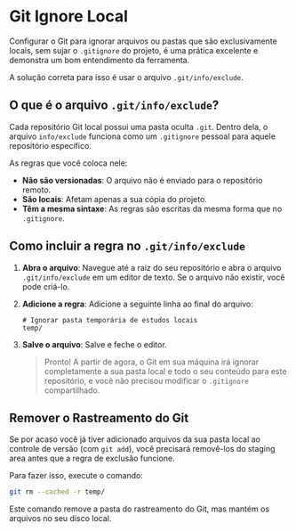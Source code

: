 # Git Ignore Local

Configurar o Git para ignorar arquivos ou pastas que são exclusivamente locais, sem sujar o `.gitignore` do projeto, é uma prática excelente e demonstra um bom entendimento da ferramenta.

A solução correta para isso é usar o arquivo `.git/info/exclude`.

## O que é o arquivo `.git/info/exclude`?

Cada repositório Git local possui uma pasta oculta `.git`. Dentro dela, o arquivo `info/exclude` funciona como um `.gitignore` pessoal para aquele repositório específico.

As regras que você coloca nele:

- **Não são versionadas**: O arquivo não é enviado para o repositório remoto.
- **São locais**: Afetam apenas a sua cópia do projeto.
- **Têm a mesma sintaxe**: As regras são escritas da mesma forma que no `.gitignore`.

## Como incluir a regra no `.git/info/exclude`

1. **Abra o arquivo**: Navegue até a raiz do seu repositório e abra o arquivo `.git/info/exclude` em um editor de texto. Se o arquivo não existir, você pode criá-lo.

2. **Adicione a regra**: Adicione a seguinte linha ao final do arquivo:

    ```plaintext
    # Ignorar pasta temporária de estudos locais
    temp/
    ```

3. **Salve o arquivo**: Salve e feche o editor.

    > Pronto! A partir de agora, o Git em sua máquina irá ignorar completamente a sua pasta local e todo o seu conteúdo para este repositório, e você não precisou modificar o `.gitignore` compartilhado.

## Remover o Rastreamento do Git

Se por acaso você já tiver adicionado arquivos da sua pasta local ao controle de versão (com `git add`), você precisará removê-los do staging area antes que a regra de exclusão funcione.

Para fazer isso, execute o comando:

```bash
git rm --cached -r temp/
```

Este comando remove a pasta do rastreamento do Git, mas mantém os arquivos no seu disco local.
